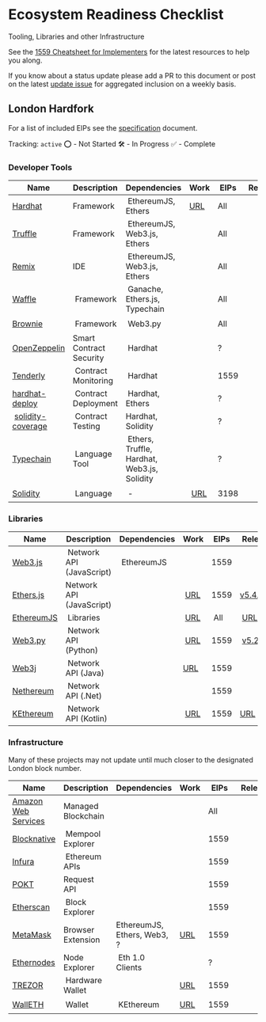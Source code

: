 # Ecosystem Readiness Checklist
Tooling, Libraries and other Infrastructure

See the [1559 Cheatsheet for Implementers](https://hackmd.io/4YVYKxxvRZGDto7aq7rVkg?view) for the latest resources to help you along.

If you know about a status update please add a PR to this document or post on the latest [update issue](https://github.com/ethereum/eth1.0-specs/issues/198) for aggregated inclusion on a weekly basis.

## London Hardfork

For a list of included EIPs see the [specification](./mainnet-upgrades/london.md) document.

Tracking: `active`
⭕ - Not Started
🛠️ - In Progress
✅ - Complete

### Developer Tools

| Name | Description | Dependencies | Work | EIPs | Release | Status
|---|---|---|---|---|---|---|
| [Hardhat][hardhat-link] | Framework | EthereumJS, Ethers | [URL][hardhat-work] | All | | 🛠️ 
| [Truffle][truffle-link] | Framework | EthereumJS, Web3.js, Ethers |  | All | | ⭕
| [Remix][remix-link] | IDE | EthereumJS, Web3.js, Ethers |  | All |  | ⭕
| [Waffle][waffle-link] | Framework | Ganache, Ethers.js, Typechain |  | All | | ⭕
| [Brownie][brownie-link] | Framework | Web3.py |  | All | | ⭕
| [OpenZeppelin][oz-link] | Smart Contract Security | Hardhat |  | ? | | ⭕
| [Tenderly][tenderly-link] | Contract Monitoring | Hardhat |  |1559 | | 🛠️
| [hardhat-deploy][hardhat-deploy-link] | Contract Deployment | Hardhat, Ethers |  | ? | | ⭕
| [solidity-coverage][solidity-coverage-link] | Contract Testing | Hardhat, Solidity |  | ? | | ⭕
| [Typechain][typechain-link] | Language Tool | Ethers, Truffle, Hardhat, Web3.js, Solidity |  | ? | | ⭕
| [Solidity][solidity-link] | Language | - | [URL][solidity-work] |3198 |  | 🛠️ 

[hardhat-link]: https://github.com/nomiclabs/hardhat
[hardhat-work]: https://github.com/nomiclabs/hardhat/projects/8
[truffle-link]: https://github.com/trufflesuite/truffle
[remix-link]: https://github.com/ethereum/remix-project
[waffle-link]: https://github.com/EthWorks/Waffle
[brownie-link]: https://github.com/eth-brownie/brownie
[oz-link]: https://github.com/OpenZeppelin
[tenderly-link]: https://github.com/Tenderly
[hardhat-deploy-link]: https://github.com/wighawag/hardhat-deploy
[solidity-coverage-link]: https://github.com/sc-forks/solidity-coverage
[typechain-link]: https://github.com/ethereum-ts/TypeChain
[solidity-link]: http://soliditylang.eth
[solidity-work]: https://github.com/ethereum/solidity/issues/11390


### Libraries

| Name | Description | Dependencies | Work | EIPs | Release | Status
|---|---|---|---|---|---|---|
| [Web3.js][web3js-link] | Network API (JavaScript) | EthereumJS |  |1559 |  |🛠️
| [Ethers.js][ethers-link] | Network API (JavaScript) |  | [URL][ethers-work] |1559 |[v5.4.1][ethers-release]  |✅ 
| [EthereumJS][ethereumjs-link] | Libraries |  | [URL][ethereumjs-work] | All | [URL][ethereumjs-release] |✅
| [Web3.py][web3py-link] | Network API (Python) |  | [URL][web3py-work] |1559 | [v5.21.0][web3py-release] |✅
| [Web3j][web3j-link] | Network API (Java) |  | [URL][web3j-work] |1559 |  |🛠️ 
| [Nethereum][nethereum-link] | Network API (.Net) |  |  |1559 |  |🛠️
| [KEthereum][kethereum-link] | Network API (Kotlin) | | [URL][kethereum-work] |1559 |[URL][kethereum-release]  |✅


[web3js-link]: https://github.com/ChainSafe/web3.js
[ethers-link]: https://github.com/ethers-io/ethers.js
[ethers-work]: https://github.com/ethers-io/ethers.js/issues/1610
[ethers-release]: https://github.com/ethers-io/ethers.js/releases/tag/v5.4.1
[ethereumjs-link]: https://github.com/ethereumjs/ethereumjs-monorepo
[ethereumjs-work]: https://github.com/ethereumjs/ethereumjs-monorepo/issues/1211
[ethereumjs-release]: https://github.com/ethereumjs/ethereumjs-monorepo/pull/1263
[web3py-link]: https://github.com/ethereum/web3.py
[web3py-work]: https://github.com/ethereum/web3.py/issues/1835
[web3py-release]: https://web3py.readthedocs.io/en/latest/releases.html#v5-21-0-2021-07-12
[web3j-link]: https://github.com/web3j/web3j
[web3j-work]: https://github.com/web3j/web3j/pull/1417
[nethereum-link]: https://github.com/Nethereum/Nethereum
[kethereum-link]: https://github.com/komputing/KEthereum
[kethereum-work]: https://github.com/komputing/KEthereum/issues/101
[kethereum-release]: https://github.com/komputing/KEthereum/commit/8c1386853301e792f798d148677812c04ff0e434

### Infrastructure

Many of these projects may not update until much closer to the designated London block number.

| Name | Description | Dependencies | Work | EIPs | Release | Status
|---|---|---|---|---|---|---|
| [Amazon Web Services][AWS-link] | Managed Blockchain |  |  | All |  |⭕
| [Blocknative][blocknative-link] | Mempool Explorer |  |  | 1559 |  |⭕
| [Infura][infura-link] | Ethereum APIs |  |  | 1559 |  |✅
| [POKT][pocket-link] | Request API |  |  | 1559 |  |⭕ 
| [Etherscan][etherscan-link] | Block Explorer |  |  | 1559 |  |⭕
| [MetaMask][metamask-link] | Browser Extension | EthereumJS, Ethers, Web3, ? | [URL][metamask-work] | 1559 |  |🛠️ 
| [Ethernodes][ethernodes-link] | Node Explorer | Eth 1.0 Clients |  | ? |  |⭕ 
| [TREZOR][trezor-link] | Hardware Wallet |  | [URL][trezor-work] | 1559 |  |🛠️ 
| [WallETH][walleth-link] | Wallet | KEthereum | [URL][walleth-work] | 1559 |  |🛠️  

[AWS-link]: https://aws.amazon.com/managed-blockchain/
[blocknative-link]: https://github.com/blocknative
[infura-link]: https://github.com/INFURA
[pocket-link]: https://pokt.network/
[etherscan-link]: https://github.com/etherscan
[metamask-link]: https://github.com/MetaMask
[metamask-work]: https://github.com/MetaMask/metamask-mobile/issues/2571
[ethernodes-link]: https://www.ethernodes.org/
[trezor-link]: https://trezor.io
[trezor-work]: https://github.com/trezor/trezor-firmware/issues/1604
[walleth-link]: https://walleth.org
[walleth-work]: https://github.com/walleth/walleth/issues/523

